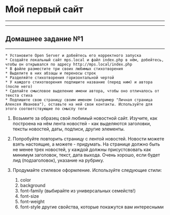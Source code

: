 ﻿# Мой первый сайт
 ___
 ___
 ## Домашнее задание №1
 ___
 
    * Установите Open Server и добейтесь его корректного запуска
    * Создайте локальный сайт mps.local и файл index.php в нём, добейтесь, чтобы он открывался по адресу http://mps.local/index.php
    * В файле разместите три своих любимых стихотворения
    * Выделите в них абзацы и переносы строк
    * Разделяйте стихотворения горизонтальной чертой
    * У каждого стихотворения подпишите название (перед ним) и автора (после него)
    * Сделайте смысловое выделение имени автора, чтобы оно отличалось от текста стиха
    * Подпишите свою страницу своим именем (например "Личная страница Алексея Иванова"), оставьте на ней свои контакты. Используйте для этого соответствующие по смыслу теги

 
1. Возьмите за образец свой любимый новостной сайт. Изучите, как построена на нём лента новостей - как выделяются заголовки, тексты новостей, даты, подписи, другие элементы.
1. Попробуйте повторить страницу с лентой новостей. Новости можете взять настоящие, а можете - придумать. На странице должно быть не менее трех новостей, у каждой должны присустсвовать как минимум заголовок, текст, дата выхода. Очень хорошо, если будет лид (подзаголовок), указание на рубрику.
1. Продумайте стилевое оформление. Используйте следующие стили:

    1. color
    1. background
    1. font-family (выбирайте из универсальных семейств!)
    1. font-size
    1. font-weight
    1. font-style
    другие свойства, которые покажутся вам интересными

